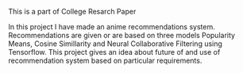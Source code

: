 This is a part of College Resarch Paper

In this project I have made an anime recommendations system.
Recommendations are given or are based on three models Popularity Means, Cosine Simillarity and Neural Collaborative Filtering using Tensorflow.
This project gives an idea about future of and use of recommendation system based on particular requirements.
